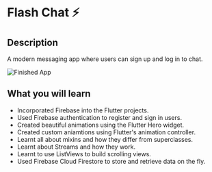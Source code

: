 # Flash Chat ⚡️

## Description

A modern messaging app where users can sign up and log in to chat.

![Finished App](https://github.com/londonappbrewery/Images/blob/master/flash_chat_flutter_demo.gif)

## What you will learn

- Incorporated Firebase into the Flutter projects.
- Used Firebase authentication to register and sign in users.
- Created beautiful animations using the Flutter Hero widget.
- Created custom aniamtions using Flutter's animation controller. 
- Learnt all about mixins and how they differ from superclasses.
- Learnt about Streams and how they work.
- Learnt to use ListViews to build scrolling views.
- Used Firebase Cloud Firestore to store and retrieve data on the fly.

